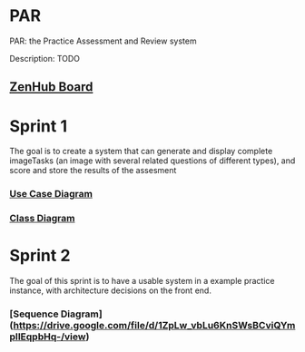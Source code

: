 # PAR
PAR: the Practice Assessment and Review system

Description:
TODO

## [ZenHub Board](https://app.zenhub.com/workspaces/par-5cf68a391437ff1e943f0c81/board?filterLogic=any&repos=190221376,191385989)

# Sprint 1
The goal is to create a system that can generate and display complete imageTasks (an image with several related questions of different types), and score and store the results of the assesment

### [Use Case Diagram](https://drive.google.com/file/d/1QTz--W0J2Ndkk39QbW9K4qkbaIEpPG40/view)

### [Class Diagram](https://drive.google.com/file/d/1yWu4kD_JU9DjYumKP-gYLECOCFiK0NfK/view?usp=sharing)

# Sprint 2
The goal of this sprint is to have a usable system in a example practice instance, with architecture decisions on the front end.

### [Sequence Diagram] (https://drive.google.com/file/d/1ZpLw_vbLu6KnSWsBCviQYmpIlEqpbHq-/view)